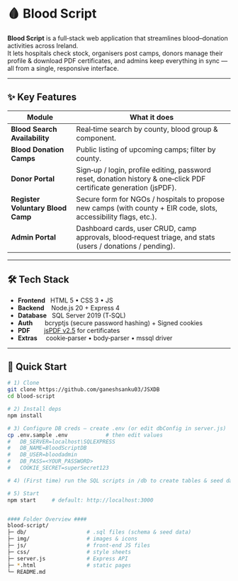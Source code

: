 # 🩸 Blood Script

**Blood Script** is a full‑stack web application that streamlines blood–donation activities across Ireland.  
It lets hospitals check stock, organisers post camps, donors manage their profile & download PDF certificates, and admins keep everything in sync — all from a single, responsive interface.

---

## ✨ Key Features

| Module | What it does |
|--------|--------------|
| **Blood Search Availability** | Real‑time search by county, blood group & component. |
| **Blood Donation Camps** | Public listing of upcoming camps; filter by county. |
| **Donor Portal** | Sign‑up / login, profile editing, password reset, donation history & one‑click PDF certificate generation (jsPDF). |
| **Register Voluntary Blood Camp** | Secure form for NGOs / hospitals to propose new camps (with county + EIR code, slots, accessibility flags, etc.). |
| **Admin Portal** | Dashboard cards, user CRUD, camp approvals, blood‑request triage, and stats (users / donations / pending). |

---

## 🛠️ Tech Stack

* **Frontend**   HTML 5 • CSS 3 • JS  
* **Backend**    Node.js 20 + Express 4  
* **Database**   SQL Server 2019 (T‑SQL)  
* **Auth**       bcryptjs (secure password hashing) + Signed cookies  
* **PDF**        [jsPDF v2.5](https://github.com/parallax/jsPDF) for certificates  
* **Extras**     cookie‑parser • body‑parser • mssql driver

---

## 🚀 Quick Start

```bash
# 1) Clone
git clone https://github.com/ganeshsanku03/JSXDB 
cd blood-script

# 2) Install deps
npm install

# 3) Configure DB creds – create .env (or edit dbConfig in server.js)
cp .env.sample .env            # then edit values
#   DB_SERVER=localhost\SQLEXPRESS
#   DB_NAME=BloodScriptDB
#   DB_USER=bloodadmin
#   DB_PASS=<YOUR_PASSWORD>
#   COOKIE_SECRET=superSecret123

# 4) (First time) run the SQL scripts in /db to create tables & seed data

# 5) Start
npm start     # default: http://localhost:3000


#### Folder Overview ####
blood-script/
├─ db/                   # .sql files (schema & seed data)
├─ img/                  # images & icons
├─ js/                   # front‑end JS files
├─ css/                  # style sheets
├─ server.js             # Express API
├─ *.html                # static pages
└─ README.md
